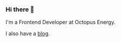 ### Hi there 👋

I'm a Frontend Developer at Octopus Energy.

I also have a [blog](https://www.techwaffle.dev/).
